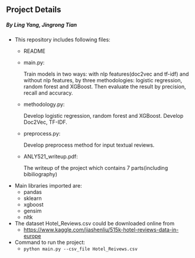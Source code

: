 
## Project Details
##### By Ling Yang, Jingrong Tian

* This repository includes following files:
    - README
    - main.py: 
        
        Train models in two ways: with nlp features(doc2vec and tf-idf) and without nlp features, by three methodologies: logistic regression, random forest and XGBoost. Then evaluate the result by precision, recall and accuracy.
    - methodology.py: 
        
        Develop logistic regression, random forest and XGBoost. Develop Doc2Vec, TF-IDF.
    - preprocess.py: 
        
        Develop preprocess method for input textual reviews.
    - ANLY521_writeup.pdf:
        
        The writeup of the project which contains 7 parts(including bibiliography)
* Main libraries imported are:
    - pandas
    - sklearn
    - xgboost
    - gensim
    - nltk
* The dataset Hotel_Reviews.csv could be downloaded online from 
    - https://www.kaggle.com/jiashenliu/515k-hotel-reviews-data-in-europe
* Command to run the project:
    - `python main.py --csv_file Hotel_Reivews.csv`


